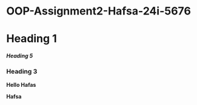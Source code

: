 # OOP-Assignment2-Hafsa-24i-5676


# Heading 1

##### Heading 5


### Heading 3


**Hello Hafas**


__Hafsa__
